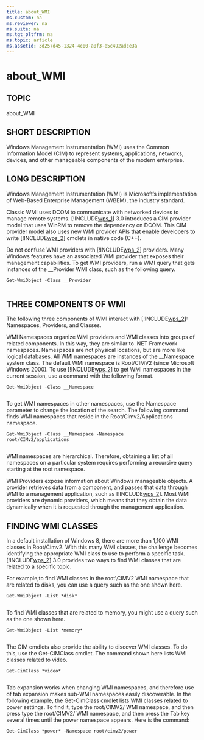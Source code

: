 ```yaml
---
title: about_WMI
ms.custom: na
ms.reviewer: na
ms.suite: na
ms.tgt_pltfrm: na
ms.topic: article
ms.assetid: 3d257d45-1324-4c00-a0f3-e5c492adce3a
---
```

# about_WMI
## TOPIC  
 about\_WMI  
  
## SHORT DESCRIPTION  
 Windows Management Instrumentation \(WMI\) uses the Common Information Model \(CIM\) to represent systems, applications, networks, devices, and other manageable components of the modern enterprise.  
  
## LONG DESCRIPTION  
 Windows Management Instrumentation \(WMI\) is Microsoft’s implementation of Web\-Based Enterprise Management \(WBEM\), the industry standard.  
  
 Classic WMI uses DCOM to communicate with networked devices to manage remote systems. [!INCLUDE[wps_1](../Token/wps_1_md.md)] 3.0 introduces a CIM provider model that uses WinRM to remove the dependency on DCOM. This CIM provider model also uses new WMI provider APIs that enable developers to write [!INCLUDE[wps_2](../Token/wps_2_md.md)] cmdlets in native code \(C\+\+\).  
  
 Do not confuse WMI providers with [!INCLUDE[wps_2](../Token/wps_2_md.md)] providers. Many Windows features have an associated WMI provider that exposes their management capabilities. To get WMI providers, run a WMI query that gets instances of the \_\_Provider WMI class, such as the following query.  
  
```  
Get-WmiObject -Class __Provider  
  
```  
  
## THREE COMPONENTS OF WMI  
 The following three components of WMI interact with [!INCLUDE[wps_2](../Token/wps_2_md.md)]: Namespaces, Providers, and Classes.  
  
 WMI Namespaces organize WMI providers and WMI classes into groups of related components. In this way, they are similar to .NET Framework namespaces. Namespaces are not physical locations, but are more like logical databases. All WMI namespaces are instances of the \_\_Namespace system class. The default WMI namespace is Root\/CIMV2 \(since Microsoft Windows 2000\). To use [!INCLUDE[wps_2](../Token/wps_2_md.md)] to get WMI namespaces in the current session, use a command with the following format.  
  
```  
Get-WmiObject -Class __Namespace  
  
```  
  
 To get WMI namespaces in other namespaces, use the Namespace parameter to change the location of the search. The following command finds WMI namespaces that reside in the Root\/Cimv2\/Applications namespace.  
  
```  
Get-WmiObject -Class __Namespace -Namespace   
root/CIMv2/applications  
  
```  
  
 WMI namespaces are hierarchical. Therefore, obtaining a list of all namespaces on a particular system requires performing a recursive query starting at the root namespace.  
  
 WMI Providers expose information about Windows manageable objects. A provider retrieves data from a component, and passes that data through WMI to a management application, such as [!INCLUDE[wps_2](../Token/wps_2_md.md)]. Most WMI providers are dynamic providers, which means that they obtain the data dynamically when it is requested through the management application.  
  
## FINDING WMI CLASSES  
 In a default installation of Windows 8, there are more than 1,100 WMI classes in Root\/Cimv2. With this many WMI classes, the challenge becomes identifying the appropriate WMI class to use to perform a specific task. [!INCLUDE[wps_2](../Token/wps_2_md.md)] 3.0 provides two ways to find WMI classes that are related to a specific topic.  
  
 For example,to find WMI classes in the root\\CIMV2 WMI namespace that are related to disks, you can use a query such as the one shown here.  
  
```  
Get-WmiObject -List *disk*  
  
```  
  
 To find WMI classes that are related to memory, you might use a query such as the one shown here.  
  
```  
Get-WmiObject -List *memory*  
  
```  
  
 The CIM cmdlets also provide the ability to discover WMI classes. To do this, use the Get\-CIMClass cmdlet. The command shown here lists WMI classes related to video.  
  
```  
Get-CimClass *video*  
  
```  
  
 Tab expansion works when changing WMI namespaces, and therefore use of tab expansion makes sub\-WMI namespaces easily discoverable. In the following example, the Get\-CimClass cmdlet lists WMI classes related to power settings. To find it, type the root\/CIMV2\/ WMI namespace, and then press type the root\/CIMV2\/ WMI namespace, and then press the Tab key several times until the power namespace appears. Here is the command:  
  
```  
Get-CimClass *power* -Namespace root/cimv2/power  
  
```